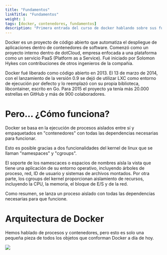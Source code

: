 ```yaml
---
title: "Fundamentos"
linkTitle: "Fundamentos"
weight: 1
tags: [docker, contenedores, fundamentos]
description: "Primera entrada del curso de docker hablando sobre sus fundamentos."
---
```


Docker es un proyecto de código abierto que automatiza el despliegue de aplicaciones dentro de contenedores de software. Comenzó como un proyecto interno dentro de dotCloud, empresa enfocada a una plataforma como un servicio PaaS (Platform as a Service). Fué iniciado por Solomon Hykes con contribuciones de otros ingenieros de la compañia.

Docker fué liberado como código abierto en 2013. El 13 de marzo de 2014, con el lanzamiento de la versión 0.9 se dejó de utilizar LXC como entorno de ejecución por defecto y lo reemplazó con su propia biblioteca, libcontainer, escrito en Go. Para 2015 el proyecto ya tenía más 20.000 estrellas en GitHub y más de 900 colaboradores.


# Pero... ¿Cómo funciona?

Docker se basa en la ejecución de procesos aislados entre sí y empaquetados en "contenedores" con todas las dependencias necesarias para funcionar.

Esto es posible gracias a dos funcionalidades del kernel de linux que se llaman "namespaces" y "cgroups".

El soporte de los namescaces o espacios de nombres aísla la vista que tiene una aplicación de su entorno operativo,​ incluyendo árboles de proceso, red, ID de usuario y sistemas de archivos montados. Por otra parte, los cgroups del kernel proporcionan aislamiento de recursos, incluyendo la CPU, la memoria, el bloque de E/S y de la red. 

Como resumen, se lanza un proceso aislado con todas las dependencias necesarias para que funcione.


# Arquitectura de Docker
Hemos hablado de procesos y contenedores, pero esto es solo una pequeña pieza de todos los objetos que conforman Docker a día de hoy.

![](https://docs.docker.com/engine/images/architecture.svg)